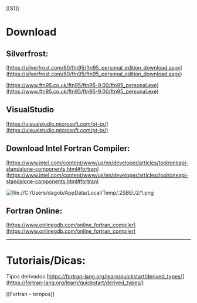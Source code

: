 [[S1]]

# Download

## Silverfrost:

[https://silverfrost.com/60/ftn95/ftn95_personal_edition_download.aspx]
(https://silverfrost.com/60/ftn95/ftn95_personal_edition_download.aspx)

[https://www.ftn95.co.uk/ftn95/ftn95-9.00/ftn95_personal.exe](https://www.ftn95.co.uk/ftn95/ftn95-9.00/ftn95_personal.exe)

## VisualStudio

[https://visualstudio.microsoft.com/pt-br/](https://visualstudio.microsoft.com/pt-br/)


## Download Intel Fortran Compiler:

[https://www.intel.com/content/www/us/en/developer/articles/tool/oneapi-standalone-components.html#fortran](https://www.intel.com/content/www/us/en/developer/articles/tool/oneapi-standalone-components.html#fortran)

![file://C:/Users/dagob/AppData/Local/Temp/.2SBEU2/1.png](file://C:/Users/dagob/AppData/Local/Temp/.2SBEU2/1.png)


## Fortran Online:
[https://www.onlinegdb.com/online_fortran_compiler](https://www.onlinegdb.com/online_fortran_compiler)


---

# Tutoriais/Dicas:


Tipos derivados
[https://fortran-lang.org/learn/quickstart/derived_types/](https://fortran-lang.org/learn/quickstart/derived_types/)



[[Fortran - tempos]]




